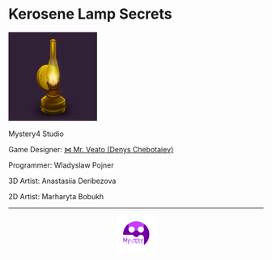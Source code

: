 <link rel="stylesheet" type="text/css" href="style.css">

# Kerosene Lamp Secrets

<script src="https://kit.fontawesome.com/2863ef2463.js" crossorigin="anonymous"></script>

<img src="images/Kerosene Lamp.png" width="175" height="175">

Mystery4 Studio

Game Designer: [⋈ Mr. Veato (Denys Chebotaiev)](https://mrveato.com)

Programmer: Wladyslaw Pojner

3D Artist: Anastasiia Deribezova

2D Artist: Marharyta Bobukh
* * *
<p style="text-align:center">
<img style="vertical-align:middle" src="images/Logo.png" width="75" height="75">
</p>

<p style="text-align:center; letter-spacing:10px">
<a href="mailto:someone@yoursite.com"><i class="fa-regular fa-envelope fa-2xl" style="color: #000000;"></i></a>
<a href="https://www.facebook.com/klsgame"><i class="fa-brands fa-facebook fa-2xl" style="color: #000000;"></i></a>
<a href="https://twitter.com/klsgame"><i class="fa-brands fa-twitter fa-2xl" style="color: #000000;"></i></a>
<a href="https://youtube.com/@kls-game"><i class="fa-brands fa-youtube fa-2xl" style="color: #000000;"></i></a>
<a href="https://instagram.com/klsgame"><i class="fa-brands fa-instagram fa-2xl" style="color: #000000;"></i></a>
<a href="https://www.tiktok.com/@klsgame"><i class="fa-brands fa-tiktok fa-2xl" style="color: #000000;"></i></a>
<a href="https://t.me/klsgame"><i class="fa-brands fa-telegram fa-2xl" style="color: #000000;"></i></a>
</p>
